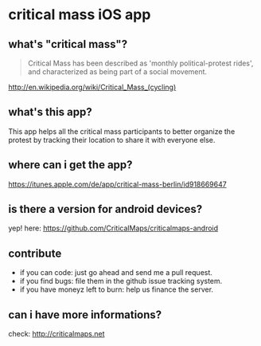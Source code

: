# critical mass iOS app


## what's "critical mass"?

>Critical Mass has been described as 'monthly political-protest rides', and characterized as being part of a social movement.

http://en.wikipedia.org/wiki/Critical_Mass_(cycling)

## what's this app?

This app helps all the critical mass participants to better organize the protest by tracking their location to share it with everyone else.

## where can i get the app?

https://itunes.apple.com/de/app/critical-mass-berlin/id918669647

## is there a version for android devices?
                                                          
yep! here: https://github.com/CriticalMaps/criticalmaps-android

## contribute

* if you can code: just go ahead and send me a pull request.
* if you find bugs: file them in the github issue tracking system.
* if you have moneyz left to burn: help us finance the server.

## can i have more informations?

check: http://criticalmaps.net
